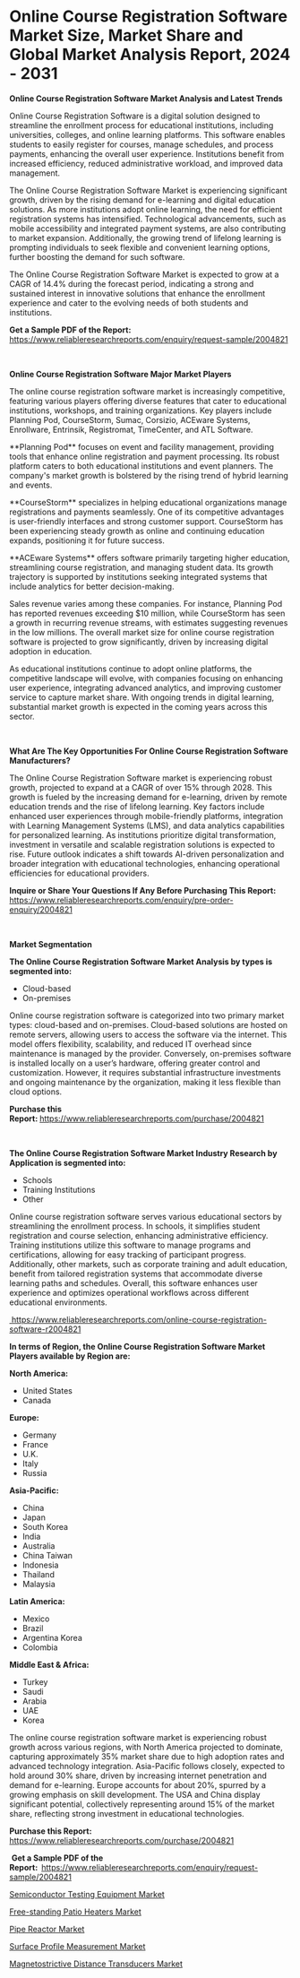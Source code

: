 <p><h1>Online Course Registration Software Market Size, Market Share and Global Market Analysis Report, 2024 - 2031</h1></p><p><strong>Online Course Registration Software Market Analysis and Latest Trends</strong></p>
<p><p>Online Course Registration Software is a digital solution designed to streamline the enrollment process for educational institutions, including universities, colleges, and online learning platforms. This software enables students to easily register for courses, manage schedules, and process payments, enhancing the overall user experience. Institutions benefit from increased efficiency, reduced administrative workload, and improved data management.</p><p>The Online Course Registration Software Market is experiencing significant growth, driven by the rising demand for e-learning and digital education solutions. As more institutions adopt online learning, the need for efficient registration systems has intensified. Technological advancements, such as mobile accessibility and integrated payment systems, are also contributing to market expansion. Additionally, the growing trend of lifelong learning is prompting individuals to seek flexible and convenient learning options, further boosting the demand for such software.</p><p>The Online Course Registration Software Market is expected to grow at a CAGR of 14.4% during the forecast period, indicating a strong and sustained interest in innovative solutions that enhance the enrollment experience and cater to the evolving needs of both students and institutions.</p></p>
<p><strong>Get a Sample PDF of the Report:&nbsp;</strong> <a href="https://www.reliableresearchreports.com/enquiry/request-sample/2004821?utm_campaign=16&utm_medium=2&utm_source=Github&utm_content=ia&utm_term=25102024&utm_id=online-course-registration-software">https://www.reliableresearchreports.com/enquiry/request-sample/2004821</a></p>
<p>&nbsp;</p>
<p><strong>Online Course Registration Software Major Market Players</strong></p>
<p><p>The online course registration software market is increasingly competitive, featuring various players offering diverse features that cater to educational institutions, workshops, and training organizations. Key players include Planning Pod, CourseStorm, Sumac, Corsizio, ACEware Systems, Enrollware, Entrinsik, Registromat, TimeCenter, and ATL Software.</p><p>**Planning Pod** focuses on event and facility management, providing tools that enhance online registration and payment processing. Its robust platform caters to both educational institutions and event planners. The company's market growth is bolstered by the rising trend of hybrid learning and events.</p><p>**CourseStorm** specializes in helping educational organizations manage registrations and payments seamlessly. One of its competitive advantages is user-friendly interfaces and strong customer support. CourseStorm has been experiencing steady growth as online and continuing education expands, positioning it for future success.</p><p>**ACEware Systems** offers software primarily targeting higher education, streamlining course registration, and managing student data. Its growth trajectory is supported by institutions seeking integrated systems that include analytics for better decision-making.</p><p>Sales revenue varies among these companies. For instance, Planning Pod has reported revenues exceeding $10 million, while CourseStorm has seen a growth in recurring revenue streams, with estimates suggesting revenues in the low millions. The overall market size for online course registration software is projected to grow significantly, driven by increasing digital adoption in education.</p><p>As educational institutions continue to adopt online platforms, the competitive landscape will evolve, with companies focusing on enhancing user experience, integrating advanced analytics, and improving customer service to capture market share. With ongoing trends in digital learning, substantial market growth is expected in the coming years across this sector.</p></p>
<p>&nbsp;</p>
<p><strong>What Are The Key Opportunities For Online Course Registration Software Manufacturers?</strong></p>
<p><p>The Online Course Registration Software market is experiencing robust growth, projected to expand at a CAGR of over 15% through 2028. This growth is fueled by the increasing demand for e-learning, driven by remote education trends and the rise of lifelong learning. Key factors include enhanced user experiences through mobile-friendly platforms, integration with Learning Management Systems (LMS), and data analytics capabilities for personalized learning. As institutions prioritize digital transformation, investment in versatile and scalable registration solutions is expected to rise. Future outlook indicates a shift towards AI-driven personalization and broader integration with educational technologies, enhancing operational efficiencies for educational providers.</p></p>
<p><strong>Inquire or Share Your Questions If Any Before Purchasing This Report:</strong> <a href="https://www.reliableresearchreports.com/enquiry/pre-order-enquiry/2004821?utm_campaign=16&utm_medium=2&utm_source=Github&utm_content=ia&utm_term=25102024&utm_id=online-course-registration-software">https://www.reliableresearchreports.com/enquiry/pre-order-enquiry/2004821</a></p>
<p>&nbsp;</p>
<p><strong>Market Segmentation</strong></p>
<p><strong>The Online Course Registration Software Market Analysis by types is segmented into:</strong></p>
<p><ul><li>Cloud-based</li><li>On-premises</li></ul></p>
<p><p>Online course registration software is categorized into two primary market types: cloud-based and on-premises. Cloud-based solutions are hosted on remote servers, allowing users to access the software via the internet. This model offers flexibility, scalability, and reduced IT overhead since maintenance is managed by the provider. Conversely, on-premises software is installed locally on a user’s hardware, offering greater control and customization. However, it requires substantial infrastructure investments and ongoing maintenance by the organization, making it less flexible than cloud options.</p></p>
<p><strong>Purchase this Report:&nbsp;</strong><a href="https://www.reliableresearchreports.com/purchase/2004821?utm_campaign=16&utm_medium=2&utm_source=Github&utm_content=ia&utm_term=25102024&utm_id=online-course-registration-software">https://www.reliableresearchreports.com/purchase/2004821</a></p>
<p>&nbsp;</p>
<p><strong>The Online Course Registration Software Market Industry Research by Application is segmented into:</strong></p>
<p><ul><li>Schools</li><li>Training Institutions</li><li>Other</li></ul></p>
<p><p>Online course registration software serves various educational sectors by streamlining the enrollment process. In schools, it simplifies student registration and course selection, enhancing administrative efficiency. Training institutions utilize this software to manage programs and certifications, allowing for easy tracking of participant progress. Additionally, other markets, such as corporate training and adult education, benefit from tailored registration systems that accommodate diverse learning paths and schedules. Overall, this software enhances user experience and optimizes operational workflows across different educational environments.</p></p>
<p><a href="https://www.reliableresearchreports.com/online-course-registration-software-r2004821?utm_campaign=16&utm_medium=2&utm_source=Github&utm_content=ia&utm_term=25102024&utm_id=online-course-registration-software">&nbsp;https://www.reliableresearchreports.com/online-course-registration-software-r2004821</a></p>
<p><strong>In terms of Region, the Online Course Registration Software Market Players available by Region are:</strong></p>
<p>
    <p> <strong> North America: </strong>
        <ul>
            <li>United States</li>
            <li>Canada</li>
        </ul>
        </p> 
    <p> <strong> Europe: </strong>
        <ul>
            <li>Germany</li>
            <li>France</li>
            <li>U.K.</li>
            <li>Italy</li>
            <li>Russia</li>
        </ul>
        </p> 
    <p> <strong> Asia-Pacific: </strong>
        <ul>
            <li>China</li>
            <li>Japan</li>
            <li>South Korea</li>
            <li>India</li>
            <li>Australia</li>
            <li>China Taiwan</li>
            <li>Indonesia</li>
            <li>Thailand</li>
            <li>Malaysia</li>
        </ul>
        </p> 
    <p> <strong> Latin America: </strong>
        <ul>
            <li>Mexico</li>
            <li>Brazil</li>
            <li>Argentina Korea</li>
            <li>Colombia</li>
        </ul>
        </p> 
    <p> <strong> Middle East & Africa: </strong>
        <ul>
            <li>Turkey</li>
            <li>Saudi</li>
            <li>Arabia</li>
            <li>UAE</li>
            <li>Korea</li>
        </ul>
    </p>
    </p>
<p><p>The online course registration software market is experiencing robust growth across various regions, with North America projected to dominate, capturing approximately 35% market share due to high adoption rates and advanced technology integration. Asia-Pacific follows closely, expected to hold around 30% share, driven by increasing internet penetration and demand for e-learning. Europe accounts for about 20%, spurred by a growing emphasis on skill development. The USA and China display significant potential, collectively representing around 15% of the market share, reflecting strong investment in educational technologies.</p></p>
<p><strong>Purchase this Report: </strong><a href="https://www.reliableresearchreports.com/purchase/2004821?utm_campaign=16&utm_medium=2&utm_source=Github&utm_content=ia&utm_term=25102024&utm_id=online-course-registration-software">https://www.reliableresearchreports.com/purchase/2004821</a></p>
<p>&nbsp;<strong>Get a Sample PDF of the Report:&nbsp;&nbsp;</strong><a href="https://www.reliableresearchreports.com/enquiry/request-sample/2004821?utm_campaign=16&utm_medium=2&utm_source=Github&utm_content=ia&utm_term=25102024&utm_id=online-course-registration-software">https://www.reliableresearchreports.com/enquiry/request-sample/2004821</a></p>
<p><strong></strong></p>
<p><p><a href="https://www.linkedin.com/pulse/sustainability-trends-semiconductor-testing-equipment-industry-rdofe?utm_campaign=16&utm_medium=2&utm_source=Github&utm_content=ia&utm_term=25102024&utm_id=online-course-registration-software">Semiconductor Testing Equipment Market</a></p><p><a href="https://github.com/cecilahoi7/Market-Research-Report-List-1/blob/main/free-standing-patio-heaters-market.md?utm_campaign=16&utm_medium=2&utm_source=Github&utm_content=ia&utm_term=25102024&utm_id=online-course-registration-software">Free-standing Patio Heaters Market</a></p><p><a href="https://issuu.com/reportprime-2/docs/pipe-reactor-market-size-2030.pptx_ed986c4086cb97?utm_campaign=16&utm_medium=2&utm_source=Github&utm_content=ia&utm_term=25102024&utm_id=online-course-registration-software">Pipe Reactor Market</a></p><p><a href="https://issuu.com/reportprime-2/docs/surface-profile-measurement-market-_23d4a2320c82fb?utm_campaign=16&utm_medium=2&utm_source=Github&utm_content=ia&utm_term=25102024&utm_id=online-course-registration-software">Surface Profile Measurement Market</a></p><p><a href="https://github.com/boringzqthorperec/Market-Research-Report-List-1/blob/main/magnetostrictive-distance-transducers-market.md?utm_campaign=16&utm_medium=2&utm_source=Github&utm_content=ia&utm_term=25102024&utm_id=online-course-registration-software">Magnetostrictive Distance Transducers Market</a></p></p>